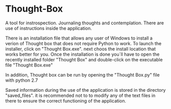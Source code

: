 # Thought-Box
A tool for instrospection. Journaling thoughts and contemplation.
There are use of instructions inside the application.



There is an installation file that allows any user of Windows to install a verion of Thought box that does not require Python to work. To launch the installer, click on "Thought Box.exe". next choos the install location that works better for you. Once the installation is done you´ll have to open the recently installed folder "Thought Box" and double-click on the executable file "Thought Box.exe"



In addition, Thought box can be run by opening the "Thought Box.py" file with python 2.7



Saved information during the use of the application is stored in the directory "saved_files". it is recommended not to to 
modify any of the text files in there to ensure the correct functioning of the application.
